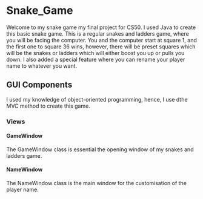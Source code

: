 # Snake_Game
Welcome to my snake game my final project for CS50.  I used Java to create this basic snake game.  This is a regular snakes and ladders game, where you will be facing the computer. You and the computer start at square 1, and the first one to square 36 wins, however, there will be preset squares which will be the snakes or ladders which will either boost you up or pulls you down.  I also added a special feature where you can rename your player name to whatever you want.  

## GUI Components
I used my knowledge of object-oriented programming, hence, I use dthe MVC method to create this game.
### Views

#### GameWindow
The GameWindow class is essential the opening window of my snakes and ladders game.   

#### NameWindow
The NameWindow class is the main window for the customisation of the player name.  
